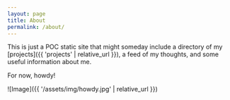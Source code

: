 ```yaml
---
layout: page
title: About
permalink: /about/
---
```


This is just a POC static site that might someday include a directory of my [projects]({{ 'projects' | relative_url }}), a feed of my thoughts, and some useful information about me.

For now, howdy!

![Image]({{ '/assets/img/howdy.jpg' | relative_url }})